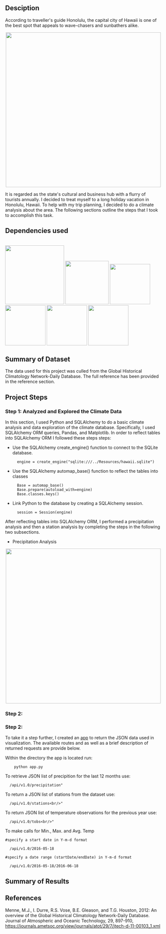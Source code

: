 ## Desciption
According to traveller's guide Honolulu, the capital city of Hawaii is one of the best spot that appeals to wave-chasers and sunbathers alike. <p align="center"><img width="500" src =https://github.com/Jayplect/sqlalchemy-challenge/assets/107348074/f63ce47b-f391-4f67-8f71-83d054d6ca27></p>

It is regarded as the state's cultural and business hub with a flurry of tourists annually. I decided to treat myself to a long holiday vacation in Honolulu, Hawaii. To help with my trip planning, I decided to do a climate analysis about the area. The following sections outline the steps that I took to accomplish this task.

## Dependencies used
</br><img width="190" src =https://github.com/Jayplect/sqlalchemy-challenge/assets/107348074/a4c3d377-fb96-4fcb-a6c1-0346e1d5dc2f>
<img width="140" src =https://github.com/Jayplect/sqlalchemy-challenge/assets/107348074/9058e990-73e0-4499-835f-22e7968e94ec>
<img width="130" src = https://user-images.githubusercontent.com/107348074/236379504-0f0e8534-6435-4924-b72d-283946e03c4b.png>
<img width="130" src = https://user-images.githubusercontent.com/107348074/236379877-e0e3b90e-217f-4700-ade2-df8b5ef8f23b.png>
<img width="130" src =https://user-images.githubusercontent.com/107348074/236379730-0286f397-c9e0-4e0c-a91c-e07d64f6ceec.png>
<img width="130" src = https://user-images.githubusercontent.com/107348074/236379825-80dc02bc-46c1-46fa-9634-dc28cdcb5704.png>

## Summary of Dataset
The data used for this project was culled from the Global Historical Climatology Network-Daily Database. The full reference has been provided in the reference section.
## Project Steps
### Step 1: Analyzed and Explored the Climate Data 
In this section, I used Python and SQLAlchemy to do a basic climate analysis and data exploration of the climate database. Specifically, I used SQLAlchemy ORM queries, Pandas, and Matplotlib. In order to reflect tables into SQLAlchemy ORM I followed these steps steps:

- Use the SQLAlchemy create_engine() function to connect to the SQLite database.
        
        engine = create_engine("sqlite:///../Resources/hawaii.sqlite")
        
- Use the SQLAlchemy automap_base() function to reflect the tables into classes

        Base = automap_base()
        Base.prepare(autoload_with=engine)
        Base.classes.keys()
        
- Link Python to the database by creating a SQLAlchemy session.
        
        session = Session(engine)
        
After reflecting tables into SQLAlchemy ORM, I performed a precipitation analysis and then a station analysis by completing the steps in the following two subsections.
- Precipitation Analysis
<p align="center"><img width="500" src =https://github.com/Jayplect/sqlalchemy-challenge/assets/107348074/3461b86d-8b1f-4fb9-851a-82f52fd56f8d></p>

### Step 2: 

### Step 2: 
To take it a step further, I created an <a href= https://github.com/Jayplect/sqlalchemy-challenge/blob/main/SurfsUp/app.py>app</a> to return the JSON data used in visualization. The available routes and as well as a brief description of returned requests are provide below.

Within the directory the app is located run:
        
        python app.py
        
To retrieve JSON list of precipition for the last 12 months use:  
    
      /api/v1.0/precipitation"
    
To return a JSON list of stations from the dataset use: 

      /api/v1.0/stations<br/>"

To return JSON list of temperature observations for the previous year use:  

      /api/v1.0/tobs<br/>"

To make calls for Min., Max. and Avg. Temp
   
    #specify a start date in Y-m-d format 

      /api/v1.0/2016-05-18

    #specify a date range (startDate/endDate) in Y-m-d format 
        
      /api/v1.0/2016-05-18/2016-06-18
   
 
## Summary of Results 

## References
Menne, M.J., I. Durre, R.S. Vose, B.E. Gleason, and T.G. Houston, 2012: An overview of the Global Historical Climatology Network-Daily Database. Journal of Atmospheric and Oceanic Technology, 29, 897-910, https://journals.ametsoc.org/view/journals/atot/29/7/jtech-d-11-00103_1.xml
